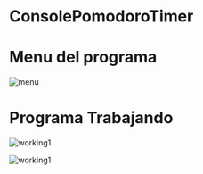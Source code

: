 # ConsolePomodoroTimer

# Menu del programa
![menu](https://github.com/LoneROKIE/ConsolePomodoroTimer/assets/96219296/d3d47b53-0753-4820-8ff2-beb40b8d8d52)
# Programa Trabajando

![working1](https://github.com/LoneROKIE/ConsolePomodoroTimer/assets/96219296/a8450c39-af08-48c5-944d-c921950ebdeb)

![working1](https://github.com/LoneROKIE/ConsolePomodoroTimer/assets/96219296/b99a93d3-a404-4ea0-840d-1e7dab56a32c)
